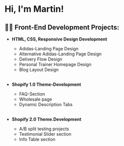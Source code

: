 <h1>Hi, I'm Martin! </h1>

<h2>👨‍💻 Front-End Development Projects:</h2>

- <b>HTML, CSS, Responsive Design Development</b>
  - Adidas-Landing Page Design
  - Alternative Adidas-Landing Page Design
  - Delivery Flow Design
  - Personal Trainer Homepage Design
  - Blog Layout Design
    <br>
    <br>

- <b>Shopify 1.0 Theme-Development</b>
  - FAQ-Section
  - Wholesale page
  - Dynamic Description Tabs
    <br>
    <br>
- <b>Shopify 2.0 Theme.Development</b>
  - A/B split testing projects
  - Testimonial Slider section
  - Info Table section



<!--
**joshmadakor1/joshmadakor1** is a ✨ _special_ ✨ repository because its `README.md` (this file) appears on your GitHub profile.

Here are some ideas to get you started:

- 🔭 I’m currently working on ...
- 🌱 I’m currently learning ...
- 👯 I’m looking to collaborate on ...
- 🤔 I’m looking for help with ...
- 💬 Ask me about ...
- 📫 How to reach me: ...
- 😄 Pronouns: ...
- ⚡ Fun fact: ...
-->
